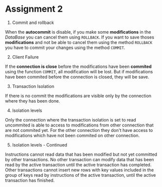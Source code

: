 # Assignment 2

1. Commit and rollback
    
When the **autocommit** is disable, if you make some **modifications** in the *DataBase* you can cancel them using `ROLLBACK`. If you want to save thoses **modifications** and not be able to cancel them using the method `ROLLBACK` you have to commit your changes using the method `COMMIT`.

2. Client Failure

If the **connection is close** before the modifications have been **commited** using the function `COMMIT`, all modification will be lost. But if modifications have been commited before the connection is closed, they will be save.

3. Transaction Isolation

If there is no commit the modifications are visible only by the connection where they has been done.

4. Isolation levels

Only the connection where the transaction isolation is set to read uncommited is able to access to modifications from other connection that are not commited yet. For the other connection they don't have access to modifications which have not been commited on other connection.

5. Isolation levels - Continued

Instructions cannot read data that has been modified but not yet committed by other transactions.
No other transaction can modify data that has been read by the active transaction until the active transaction has completed.
Other transactions cannot insert new rows with key values included in the group of keys read by instructions of the active transaction, until the active transaction has finished.